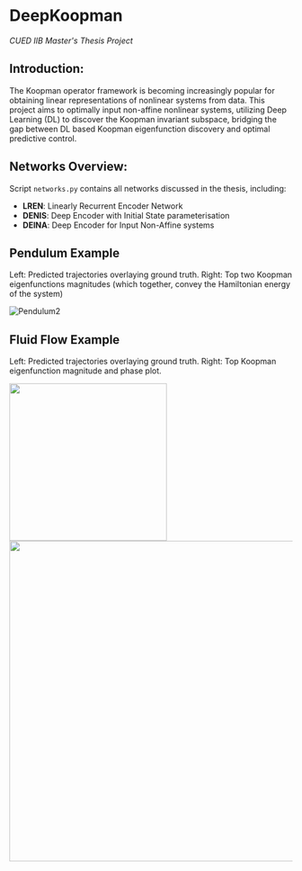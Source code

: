 # DeepKoopman
*CUED IIB Master's Thesis Project*

## Introduction: 
The Koopman operator framework is becoming increasingly popular for obtaining linear representations of nonlinear systems from data. This project aims to optimally input non-affine nonlinear systems, utilizing Deep Learning (DL) to discover the Koopman invariant subspace, bridging the gap between DL based Koopman eigenfunction discovery and optimal predictive control.

## Networks Overview:
Script `networks.py` contains all networks discussed in the thesis, including:
- **LREN**: Linearly Recurrent Encoder Network
- **DENIS**: Deep Encoder with Initial State parameterisation
- **DEINA**: Deep Encoder for Input Non-Affine systems

## Pendulum Example
Left: Predicted trajectories overlaying ground truth. Right: Top two Koopman eigenfunctions magnitudes (which together, convey the Hamiltonian energy of the system)

![Pendulum2](https://i.imgur.com/j83vGxn.gif)

## Fluid Flow Example
Left: Predicted trajectories overlaying ground truth. Right: Top Koopman eigenfunction magnitude and phase plot.

<img src="https://i.imgur.com/5MuBOFo.gif" width="280"/> <img src="https://i.imgur.com/Y35ktWl.gif" width="570"/> 

